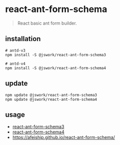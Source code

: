 # react-ant-form-schema
> React basic ant form builder.

## installation
```shell
# antd-v3
npm install -S @jswork/react-ant-form-schema3

# antd-v4
npm install -S @jswork/react-ant-form-schema4
```

## update
```shell
npm update @jswork/react-ant-form-schema3
npm update @jswork/react-ant-form-schema4
```

## usage
- [react-ant-form-schema3](./packages/v3/README.md)
- [react-ant-form-schema4](./packages/v4/README.md)
- https://afeiship.github.io/react-ant-form-schema/